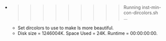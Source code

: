 * >>>>>>>>> Running inst-min-con-dircolors.sh ...
  * Set dircolors to use  to make ls more beautiful.
  * Disk size = 1246004K. Space Used = 24K. Runtime = 00:00:00:00.
